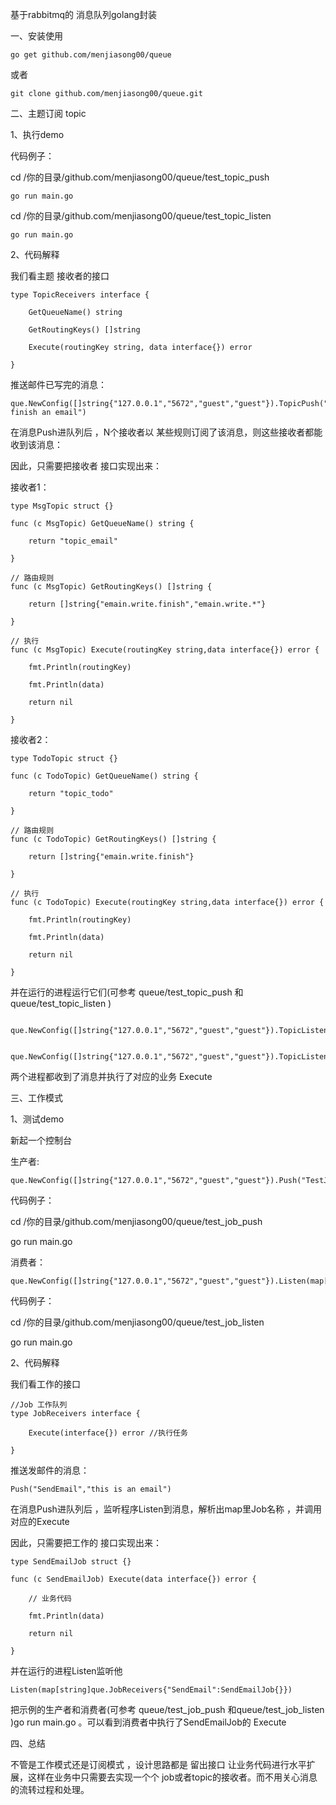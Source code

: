 基于rabbitmq的 消息队列golang封装 

一、安装使用 

	go get github.com/menjiasong00/queue

或者 

	git clone github.com/menjiasong00/queue.git


二、主题订阅 topic 

1、执行demo

代码例子：

cd /你的目录/github.com/menjiasong00/queue/test_topic_push  

	go run main.go 

cd /你的目录/github.com/menjiasong00/queue/test_topic_listen  

	go run main.go 


2、代码解释

我们看主题 接收者的接口


	type TopicReceivers interface {

		GetQueueName() string
		
		GetRoutingKeys() []string
		
		Execute(routingKey string, data interface{}) error
		
	}


推送邮件已写完的消息：

	que.NewConfig([]string{"127.0.0.1","5672","guest","guest"}).TopicPush("emain.write.finish","i finish an email")

在消息Push进队列后 ，N个接收者以 某些规则订阅了该消息，则这些接收者都能收到该消息： 

因此，只需要把接收者 接口实现出来：

接收者1：

	type MsgTopic struct {}

	func (c MsgTopic) GetQueueName() string {

		return "topic_email"
		
	}

	// 路由规则
	func (c MsgTopic) GetRoutingKeys() []string {

		return []string{"emain.write.finish","emain.write.*"}
		
	}

	// 执行
	func (c MsgTopic) Execute(routingKey string,data interface{}) error {

		fmt.Println(routingKey)
		
		fmt.Println(data)
		
		return nil
		
	}

接收者2：

	type TodoTopic struct {}

	func (c TodoTopic) GetQueueName() string {

		return "topic_todo"
		
	}

	// 路由规则
	func (c TodoTopic) GetRoutingKeys() []string {

		return []string{"emain.write.finish"}
		
	}

	// 执行
	func (c TodoTopic) Execute(routingKey string,data interface{}) error {

		fmt.Println(routingKey)
		
		fmt.Println(data)
		
		return nil
		
	}

并在运行的进程运行它们(可参考 queue/test_topic_push 和queue/test_topic_listen ) 

	 que.NewConfig([]string{"127.0.0.1","5672","guest","guest"}).TopicListen(MsgTopic{})  

	 que.NewConfig([]string{"127.0.0.1","5672","guest","guest"}).TopicListen(TodoTopic{}) 

两个进程都收到了消息并执行了对应的业务 Execute


三、工作模式 

1、测试demo

新起一个控制台

生产者:

	que.NewConfig([]string{"127.0.0.1","5672","guest","guest"}).Push("TestJob","xxxxxx")

代码例子：

cd /你的目录/github.com/menjiasong00/queue/test_job_push  

go run main.go 

消费者：

	que.NewConfig([]string{"127.0.0.1","5672","guest","guest"}).Listen(map[string]que.JobReceivers{"TestJob":MsgJob{}})

代码例子：

cd /你的目录/github.com/menjiasong00/queue/test_job_listen  

go run main.go 

2、代码解释

我们看工作的接口

	//Job 工作队列
	type JobReceivers interface {

		Execute(interface{}) error //执行任务
		
	}


推送发邮件的消息：

	Push("SendEmail","this is an email")

在消息Push进队列后 ，监听程序Listen到消息，解析出map里Job名称 ，并调用对应的Execute

因此，只需要把工作的 接口实现出来：

	type SendEmailJob struct {}

	func (c SendEmailJob) Execute(data interface{}) error {

		// 业务代码
		
		fmt.Println(data)
		
		return nil
		
	}

并在运行的进程Listen监听他 
 
	Listen(map[string]que.JobReceivers{"SendEmail":SendEmailJob{}}) 

把示例的生产者和消费者(可参考 queue/test_job_push 和queue/test_job_listen )go run main.go 。可以看到消费者中执行了SendEmailJob的 Execute


 

四、总结

不管是工作模式还是订阅模式 ，设计思路都是 留出接口 让业务代码进行水平扩展，这样在业务中只需要去实现一个个 job或者topic的接收者。而不用关心消息的流转过程和处理。





